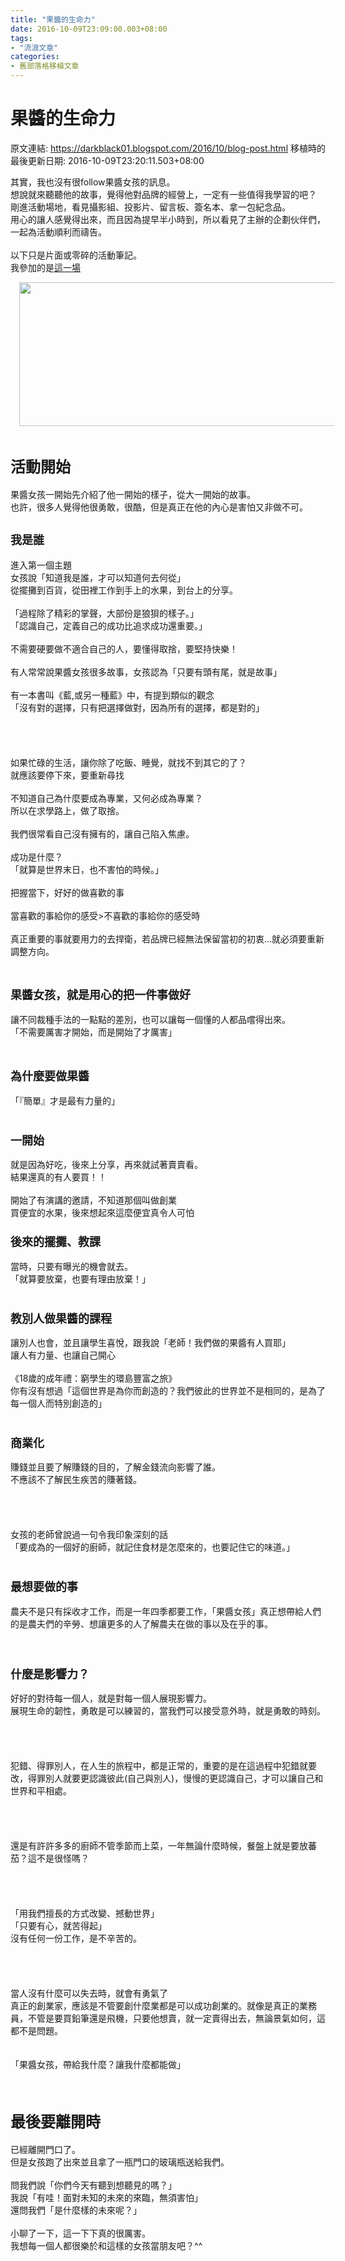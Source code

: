 ```yaml
---
title: "果醬的生命力"
date: 2016-10-09T23:09:00.003+08:00
tags: 
- "流浪文章"
categories:
- 舊部落格移植文章
---
```


# 果醬的生命力

原文連結: https://darkblack01.blogspot.com/2016/10/blog-post.html
移植時的最後更新日期: 2016-10-09T23:20:11.503+08:00

其實，我也沒有很follow果醬女孩的訊息。<br />想說就來聽聽他的故事，覺得他對品牌的經營上，一定有一些值得我學習的吧？<br />剛進活動場地，看見攝影組、投影片、留言板、簽名本、拿一包紀念品。<br />用心的讓人感覺得出來，而且因為提早半小時到，所以看見了主辦的企劃伙伴們，一起為活動順利而禱告。<br /><br />以下只是片面或零碎的活動筆記。<br />我參加的是<a href="https://www.facebook.com/events/186610238435609/" target="_blank">這一場</a><br /><div class="separator" style="clear: both; text-align: center;"><a href="https://1.bp.blogspot.com/-JLZlSOujUDE/V_pdr6Qb4MI/AAAAAAAAIXQ/KuJHyDvINxMp4b_o468QB2D3QcG9MkYpgCLcB/s1600/%25E6%259E%259C%25E9%2586%25AC%25E5%25A5%25B3%25E5%25AD%25A9%25E7%259A%2584%25E6%25B4%25BB%25E5%258B%2595.png" imageanchor="1" style="margin-left: 1em; margin-right: 1em;"><img border="0" height="230" src="https://1.bp.blogspot.com/-JLZlSOujUDE/V_pdr6Qb4MI/AAAAAAAAIXQ/KuJHyDvINxMp4b_o468QB2D3QcG9MkYpgCLcB/s640/%25E6%259E%259C%25E9%2586%25AC%25E5%25A5%25B3%25E5%25AD%25A9%25E7%259A%2584%25E6%25B4%25BB%25E5%258B%2595.png" width="640" /></a></div><br /><h2><span style="font-size: x-large;">活動開始</span></h2>果醬女孩一開始先介紹了他一開始的樣子，從大一開始的故事。<br />也許，很多人覺得他很勇敢，很酷，但是真正在他的內心是害怕又非做不可。<br /><h2><span style="font-size: large;">我是誰</span></h2>進入第一個主題<br />女孩說「知道我是誰，才可以知道何去何從」<br />從擺攤到百貨，從田裡工作到手上的水果，到台上的分享。<br /><br />「過程除了精彩的掌聲，大部份是狼狽的樣子。」<br />「認識自己，定義自己的成功比追求成功還重要。」<br /><br />不需要硬要做不適合自己的人，要懂得取捨，要堅持快樂！<br /><br />有人常常說果醬女孩很多故事，女孩認為「只要有頭有尾，就是故事」<br /><br />有一本書叫《藍,或另一種藍》中，有提到類似的觀念<br />「沒有對的選擇，只有把選擇做對，因為所有的選擇，都是對的」<br /><br /><br /><br /><br />如果忙碌的生活，讓你除了吃飯、睡覺，就找不到其它的了？<br />就應該要停下來，要重新尋找<br /><br />不知道自己為什麼要成為專業，又何必成為專業？<br />所以在求學路上，做了取捨。<br /><br />我們很常看自己沒有擁有的，讓自己陷入焦慮。<br /><br />成功是什麼？<br />「就算是世界末日，也不害怕的時候。」<br /><br />把握當下，好好的做喜歡的事<br /><br />當喜歡的事給你的感受&gt;不喜歡的事給你的感受時<br /><br />真正重要的事就要用力的去捍衛，若品牌已經無法保留當初的初衷...就必須要重新調整方向。<br /><br /><h2><span style="font-size: large;">果醬女孩，就是用心的把一件事做好</span></h2>讓不同裁種手法的一點點的差別，也可以讓每一個懂的人都品嚐得出來。<br />「不需要厲害才開始，而是開始了才厲害」<br /><br /><h2><span style="font-size: large;">為什麼要做果醬</span></h2>「『簡單』才是最有力量的」<br /><br /><h3><span style="font-size: large;">一開始</span></h3>就是因為好吃，後來上分享，再來就試著賣賣看。<br />結果還真的有人要買！！<br /><br />開始了有演講的邀請，不知道那個叫做創業<br />買便宜的水果，後來想起來這麼便宜真令人可怕<br /><h3><span style="font-size: large;">後來的擺攤、教課</span></h3>當時，只要有曝光的機會就去。<br />「就算要放棄，也要有理由放棄！」<br /><br /><h3><span style="font-size: large;">教別人做果醬的課程</span></h3>讓別人也會，並且讓學生喜悅，跟我說「老師！我們做的果醬有人買耶」<br />讓人有力量、也讓自己開心<br /><br />《18歲的成年禮：窮學生的環島豐富之旅》<br />你有沒有想過「這個世界是為你而創造的？我們彼此的世界並不是相同的，是為了每一個人而特別創造的」<br /><br /><h3><span style="font-size: large;">商業化</span></h3>賺錢並且要了解賺錢的目的，了解金錢流向影響了誰。<br />不應該不了解民生疾苦的賺著錢。<br /><br /><br /><br /><br />女孩的老師曾說過一句令我印象深刻的話<br />「要成為的一個好的廚師，就記住食材是怎麼來的，也要記住它的味道。」<br /><br /><h3><span style="font-size: large;">最想要做的事</span></h3>農夫不是只有採收才工作，而是一年四季都要工作，「果醬女孩」真正想帶給人們的是農夫們的辛勞、想讓更多的人了解農夫在做的事以及在乎的事。<br /><br /><br /><h3><span style="font-size: large;">什麼是影響力？</span></h3>好好的對待每一個人，就是對每一個人展現影響力。<br />展現生命的韌性，勇敢是可以練習的，當我們可以接受意外時，就是勇敢的時刻。<br /><br /><br /><br /><br />犯錯、得罪別人，在人生的旅程中，都是正常的，重要的是在這過程中犯錯就要改，得罪別人就要更認識彼此(自己與別人)，慢慢的更認識自己，才可以讓自己和世界和平相處。<br /><br /><br /><br /><br />還是有許許多多的廚師不管季節而上菜，一年無論什麼時候，餐盤上就是要放蕃茄？這不是很怪嗎？<br /><br /><br /><br /><br />「用我們擅長的方式改變、撼動世界」<br />「只要有心，就苦得起」<br />沒有任何一份工作，是不辛苦的。<br /><br /><br /><br /><br />當人沒有什麼可以失去時，就會有勇氣了<br />真正的創業家，應該是不管要創什麼業都是可以成功創業的。就像是真正的業務員，不管是要買鉛筆還是飛機，只要他想賣，就一定賣得出去，無論景氣如何，這都不是問題。<br /><br /><br />「果醬女孩，帶給我什麼？讓我什麼都能做」<br /><br /><br /><h2><span style="font-size: x-large;">最後要離開時</span></h2>已經離開門口了。<br />但是女孩跑了出來並且拿了一瓶門口的玻璃瓶送給我們。<br /><br />問我們說「你們今天有聽到想聽見的嗎？」<br />我說「有哇！面對未知的未來的來臨，無須害怕」<br />還問我們「是什麼樣的未來呢？」<br /><br />小聊了一下，這一下下真的很厲害。<br />我想每一個人都很樂於和這樣的女孩當朋友吧？^^
